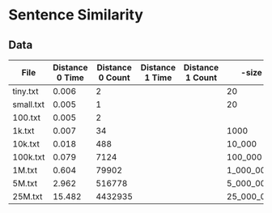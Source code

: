 # Sentence Similarity

## Data

|File|Distance 0 Time|Distance 0 Count|Distance 1 Time|Distance 1 Count| -size |
|----|---------------|----------------|---------------|----------------|-------|
|tiny.txt|0.006|2|||20|
|small.txt|0.005|1|||20|
|100.txt|0.005|2||||100|
|1k.txt|0.007|34|||1000|
|10k.txt|0.018|488|||10_000|
|100k.txt|0.079|7124|||100_000|
|1M.txt|0.604|79902|||1_000_000|
|5M.txt|2.962|516778|||5_000_000|
|25M.txt|15.482|4432935|||25_000_000|
